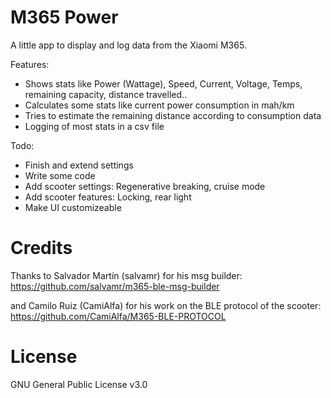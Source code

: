 M365 Power
=====

A little app to display and log data from the Xiaomi M365.

Features:
* Shows stats like Power (Wattage), Speed, Current, Voltage, Temps, remaining capacity, distance travelled..
* Calculates some stats like current power consumption in mah/km
* Tries to estimate the remaining distance according to consumption data
* Logging of most stats in a csv file

Todo:
* Finish and extend settings
* Write some code
* Add scooter settings: Regenerative breaking, cruise mode 
* Add scooter features: Locking, rear light 
* Make UI customizeable

 
# Credits

Thanks to Salvador Martín (salvamr) for his msg builder: https://github.com/salvamr/m365-ble-msg-builder

and Camilo Ruiz (CamiAlfa) for his work on the BLE protocol of the scooter: https://github.com/CamiAlfa/M365-BLE-PROTOCOL

# License

GNU General Public License v3.0 

